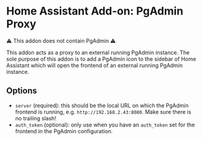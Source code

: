 # Home Assistant Add-on: PgAdmin Proxy

⚠️ This addon does not contain PgAdmin ⚠️

This addon acts as a proxy to an external running PgAdmin instance. 
The sole purpose of this addon is to add a PgAdmin icon to the sidebar of Home Assistant which will open the frontend of an external running PgAdmin instance.

## Options

- `server` (required): this should be the local URL on which the PgAdmin frontend is running, e.g. `http://192.168.2.43:8080`. Make sure there is no trailing slash!
- `auth_token` (optional): only use when you have an `auth_token` set for the frontend in the PgAdmin configuration.